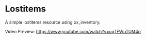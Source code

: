 # Lostitems
A simple lostitems resource using ox_inventory.

Video Preview: https://www.youtube.com/watch?v=uqTFWuTUM4o
